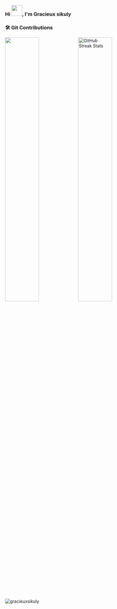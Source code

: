 ### Hi <img src="https://media.giphy.com/media/hvRJCLFzcasrR4ia7z/giphy.gif" width="35">, I'm Gracieux sikuly


<h3><align=center>🛠 Git Contributions</h3>
<img align="left" width="47%" src="https://github-readme-stats.vercel.app/api?username=gracieuxsikuly&theme=tokyonight" />
<img
    width="47%"
    align="left"
    alt="GitHub Streak Stats"
    src="https://github-readme-streak-stats.herokuapp.com/?user=gracieuxsikuly&theme=radical&date_format=j%20M%5B%20Y%5D&currStreakLabel=6FDA44&fire=6FDA44&ring=6FDA44"
  />
<br/>
<br/>
<img src="https://komarev.com/ghpvc/?username=gracieuxsikuly&label=Profile%20views&color=0e75b6&style=plastic" alt="gracieuxsikuly" />
<br/>
